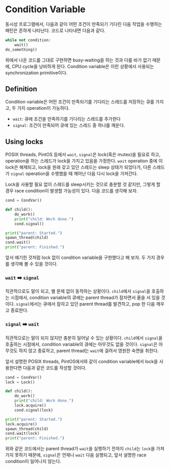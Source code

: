# Condition Variable

동시성 프로그램에서, 다음과 같이 어떤 조건이 만족되기 기다린 다음 작업을 수행하는 패턴은 흔하게 나타난다. 코드로 나타내면 다음과 같다.

```python
while not condition:
    wait()
do_something()
```

위에서 나온 코드를 그대로 구현하면 busy-waiting을 하는 것과 다를 바가 없기 때문에, CPU cycle을 낭비하게 된다. Condition variable은 이런 상황에서 사용되는 synchronization primitive이다.

## Definition

Condition variable은 어떤 조건이 만족되기를 기다리는 스레드를 저장하는 큐를 가지고, 두 가지 operation이 가능하다.

- `wait`: 큐에 조건을 만족하기를 기다리는 스레드를 추가한다
- `signal`: 조건이 만족되어 큐에 있는 스레드 중 하나를 깨운다.

## Using locks

POSIX threads, PintOS 등에서 `wait`, `signal`은 lock(혹은 mutex)을 필요로 하고, operation을 하는 스레드가 lock을 가지고 있음을 가정한다. `wait` operation 중에 이 lock은 해제되고, lock을 원래 갖고 있던 스레드는 sleep 상태가 되었다가, 다른 스레드가 `signal` operation을 수행했을 때 깨어난 다음 다시 lock을 가져간다.

Lock을 사용할 필요 없이 스레드를 sleep시키는 것으로 충분할 것 같지만, 그렇게 할 경우 race condition이 발생할 가능성이 있다. 다음 코드를 생각해 보자.

```python
cond = CondVar()

def child():
    do_work()
    print("child: Work done.")
    cond.signal()

print("parent: Started.")
spawn_thread(child)
cond.wait()
print("parent: Finished.")
```

앞서 얘기한 것처럼 lock 없이 condition variable을 구현했다고 해 보자. 두 가지 경우를 생각해 볼 수 있을 것이다.

### `wait` :arrow_right: `signal`

직관적으로도 말이 되고, 별 문제 없이 동작하는 상황이다. `child`에서 `signal`을 호출하는 시점에서, condition variable의 큐에는 parent thread가 잠자면서 줄을 서 있을 것이다. `signal`에서는 큐에서 잠자고 있던 parent thread를 발견하고, pop 한 다음 깨우고 종료한다.

### `signal` :arrow_right: `wait`

직관적으로는 말이 되지 않지만 충분히 일어날 수 있는 상황이다. `child`에서 `signal`을 호출하는 시점에서, condition variable의 큐에는 아무것도 없을 것이다. `signal`은 아무것도 하지 않고 종료하고, parent thread는 `wait`에 걸려서 영원한 숙면을 취한다.

앞서 설명한 POSIX threads, PintOS에서와 같이 condition variable에서 lock을 사용한다면 다음과 같은 코드를 작성할 것이다.

```python
cond = CondVar()
lock = Lock()

def child():
    do_work()
    print("child: Work done.")
    lock.acquire()
    cond.signal(lock)

print("parent: Started.")
lock.acquire()
spawn_thread(child)
cond.wait(lock)
print("parent: Finished.")
```

위와 같은 코드에서는 parent thread가 `wait`을 실행하기 전까지 `child`는 `lock`을 가져가지 못하기 때문에, `signal`은 언제나 `wait` 다음 실행되고, 앞서 설명한 race condition이 일어나지 않는다.